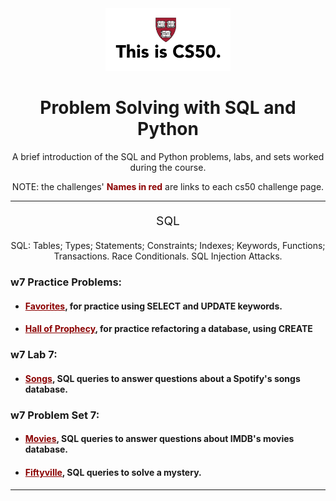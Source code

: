 <div align="center">
  <a href="https://cs50.harvard.edu/x/2023/" target="_blank">
    <img alt="cs50 logo" src="src/assets/image/thisiscs50.png" width="200">
  </a>
</div>

<h1 align="center">Problem Solving with SQL and Python</h1>

<p align="center">A brief introduction of the SQL and Python problems, labs, and sets worked during the course.</p>

<p align="center">NOTE: the challenges' <strong style="color: darkRed">Names in red</strong> are links to each cs50 challenge page.</p>

---

<p align="center" style="font-size: 1.2rem">SQL</p>

<p align="center">SQL: Tables; Types; Statements; Constraints; Indexes; Keywords, Functions; Transactions. Race Conditionals. SQL Injection Attacks.</p>

### w7 Practice Problems:

- #### <a href="https://cs50.harvard.edu/x/2023/problems/7/favorites/" style="color: darkRed">Favorites</a>, for practice using SELECT and UPDATE keywords.

- #### <a href="https://cs50.harvard.edu/x/2023/problems/7/prophecy/" style="color: darkRed">Hall of Prophecy</a>, for practice refactoring a database, using CREATE

### w7 Lab 7:

- #### <a href="https://cs50.harvard.edu/x/2023/labs/7/" style="color: darkRed">Songs</a>, SQL queries to answer questions about a Spotify's songs database.

### w7 Problem Set 7:

- #### <a href="https://cs50.harvard.edu/x/2023/psets/7/movies/" style="color: darkRed">Movies</a>, SQL queries to answer questions about IMDB's movies database.

- #### <a href="https://cs50.harvard.edu/x/2023/psets/7/fiftyville/" style="color: darkRed">Fiftyville</a>, SQL queries to solve a mystery.

---
